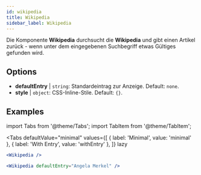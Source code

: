 ```yaml
---
id: wikipedia 
title: Wikipedia
sidebar_label: Wikipedia
---
```


Die Komponente **Wikipedia** durchsucht die **Wikipedia** und gibt einen Artikel zurück - wenn unter dem eingegebenen Suchbegriff etwas Gültiges gefunden wird.

## Options

* __defaultEntry__ | `string`: Standardeintrag zur Anzeige. Default: `none`.
* __style__ | `object`: CSS-Inline-Stile. Default: `{}`.


## Examples

import Tabs from '@theme/Tabs';
import TabItem from '@theme/TabItem';

<Tabs
    defaultValue="minimal"
    values={[
        { label: 'Minimal', value: 'minimal' },
        { label: 'With Entry', value: 'withEntry' },
    ]}
    lazy
>

<TabItem value="minimal">

```jsx live
<Wikipedia />
```

</TabItem>

<TabItem value="withEntry">

```jsx live
<Wikipedia defaultEntry="Angela Merkel" />
```

</TabItem>

</Tabs>
